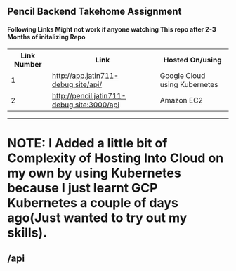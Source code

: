 <h2>Pencil Backend Takehome Assignment</h2>
<h4>Following Links Might not work if anyone watching This repo after 2-3 Months of initalizing Repo</h4>
<table>
    <tr>
        <th>Link Number</th><th>Link</th><th>Hosted On/using</th>
    </tr>
    <tr>
        <td>1</td><td><a href="http://app.jatin711-debug.site/api/">http://app.jatin711-debug.site/api/</a></td><td>Google Cloud using Kubernetes</td>
    </tr>
    <tr>
        <td>2</td><td><a href="http://pencil.jatin711-debug.site:3000/api/">http://pencil.jatin711-debug.site:3000/api</a></td><td>Amazon EC2</td>
    </tr>
</table>
<hr>

# NOTE: I Added a little bit of Complexity of Hosting Into Cloud on my own by using Kubernetes because I just learnt GCP Kubernetes a couple of days ago(Just wanted to try out my skills).

## /api




